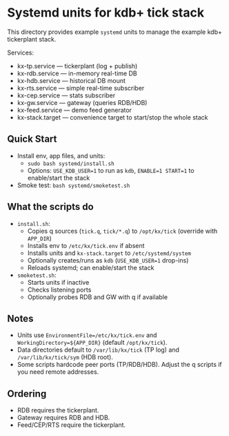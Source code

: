 # Systemd units for kdb+ tick stack

This directory provides example `systemd` units to manage the example kdb+ tickerplant stack.

Services:
- kx-tp.service — tickerplant (log + publish)
- kx-rdb.service — in-memory real-time DB
- kx-hdb.service — historical DB mount
- kx-rts.service — simple real-time subscriber
- kx-cep.service — stats subscriber
- kx-gw.service — gateway (queries RDB/HDB)
- kx-feed.service — demo feed generator
- kx-stack.target — convenience target to start/stop the whole stack

## Quick Start
- Install env, app files, and units:
  - `sudo bash systemd/install.sh`
  - Options: `USE_KDB_USER=1` to run as `kdb`, `ENABLE=1 START=1` to enable/start the stack
- Smoke test: `bash systemd/smoketest.sh`

## What the scripts do
- `install.sh`:
  - Copies q sources (`tick.q`, `tick/*.q`) to `/opt/kx/tick` (override with `APP_DIR`)
  - Installs env to `/etc/kx/tick.env` if absent
  - Installs units and `kx-stack.target` to `/etc/systemd/system`
  - Optionally creates/runs as `kdb` (`USE_KDB_USER=1` drop-ins)
  - Reloads systemd; can enable/start the stack
- `smoketest.sh`:
  - Starts units if inactive
  - Checks listening ports
  - Optionally probes RDB and GW with q if available

## Notes
- Units use `EnvironmentFile=/etc/kx/tick.env` and `WorkingDirectory=${APP_DIR}` (default `/opt/kx/tick`).
- Data directories default to `/var/lib/kx/tick` (TP log) and `/var/lib/kx/tick/sym` (HDB root).
- Some scripts hardcode peer ports (TP/RDB/HDB). Adjust the q scripts if you need remote addresses.

## Ordering
- RDB requires the tickerplant.
- Gateway requires RDB and HDB.
- Feed/CEP/RTS require the tickerplant.
